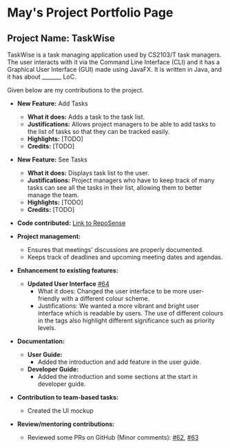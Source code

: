# May's Project Portfolio Page

## Project Name: TaskWise
TaskWise is a task managing application used by CS2103/T task managers.
The user interacts with it via the Command Line Interface (CLI) and it has a Graphical User
Interface (GUI) made using JavaFX. It is written in Java, and it has about _______ LoC.

Given below are my contributions to the project.

* **New Feature:** Add Tasks
  * **What it does:** Adds a task to the task list.
  * **Justifications:** Allows project managers to be able to add tasks to the list of tasks so that they can
    be tracked easily.
  * **Highlights:** [TODO]
  * **Credits:** [TODO]


* **New Feature:** See Tasks
  * **What it does:** Displays task list to the user.
  * **Justifications:** Project managers who have to keep track of many tasks can see all the tasks in their list, 
    allowing them to better manage the team.
  * **Highlights:** [TODO]
  * **Credits:** [TODO]


* **Code contributed:** [Link to RepoSense](https://nus-cs2103-ay2324s1.github.io/tp-dashboard/?search=maypfv&sort=groupTitle&sortWithin=title&timeframe=commit&mergegroup=&groupSelect=groupByRepos&breakdown=true&checkedFileTypes=docs~functional-code~test-code&since=2023-09-22&tabOpen=true&tabType=authorship&tabAuthor=maypfv&tabRepo=AY2324S1-CS2103T-T17-1%2Ftp%5Bmaster%5D&authorshipIsMergeGroup=false&authorshipFileTypes=docs~functional-code~test-code&authorshipIsBinaryFileTypeChecked=false&authorshipIsIgnoredFilesChecked=false)

* **Project management:** 
  * Ensures that meetings' discussions are properly documented.
  * Keeps track of deadlines and upcoming meeting dates and agendas.


* **Enhancement to existing features:**
  * **Updated User Interface** [#64](https://github.com/AY2324S1-CS2103T-T17-1/tp/pull/64)
    * What it does: Changed the user interface to be more user-friendly with a different colour scheme.
    * Justifications: We wanted a more vibrant and bright user interface which is readable by users. The use of different 
      colours in the tags also highlight different significance such as priority levels.

* **Documentation:**
  * **User Guide:** 
    * Added the introduction and add feature in the user guide. 
  * **Developer Guide:** 
    * Added the introduction and some sections at the start in developer guide.
* **Contribution to team-based tasks:** 
  * Created the UI mockup
* **Review/mentoring contributions:**   
  * Reviewed some PRs on GitHub (Minor comments): [#62](https://github.com/AY2324S1-CS2103T-T17-1/tp/pull/62),
    [#63](https://github.com/AY2324S1-CS2103T-T17-1/tp/pull/63)

